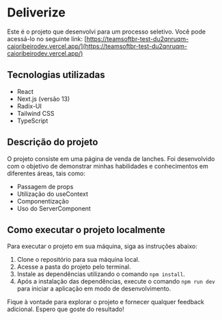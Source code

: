
# Deliverize

Este é o projeto que desenvolvi para um processo seletivo. Você pode acessá-lo no seguinte link: [https://teamsoftbr-test-du2qnruqm-caioribeirodev.vercel.app/](https://teamsoftbr-test-du2qnruqm-caioribeirodev.vercel.app/)

## Tecnologias utilizadas

- React
- Next.js (versão 13)
- Radix-UI
- Tailwind CSS
- TypeScript

## Descrição do projeto

O projeto consiste em uma página de venda de lanches. Foi desenvolvido com o objetivo de demonstrar minhas habilidades e conhecimentos em diferentes áreas, tais como:

- Passagem de props
- Utilização do useContext
- Componentização
- Uso do ServerComponent

## Como executar o projeto localmente

Para executar o projeto em sua máquina, siga as instruções abaixo:

1. Clone o repositório para sua máquina local.
2. Acesse a pasta do projeto pelo terminal.
3. Instale as dependências utilizando o comando `npm install`.
4. Após a instalação das dependências, execute o comando `npm run dev` para iniciar a aplicação em modo de desenvolvimento.

Fique à vontade para explorar o projeto e fornecer qualquer feedback adicional. Espero que goste do resultado!